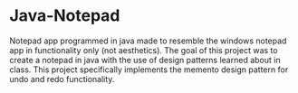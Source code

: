 # Java-Notepad
Notepad app programmed in java made to resemble the windows notepad app in functionality only (not aesthetics).
The goal of this project was to create a notepad in java with the use of design patterns learned about in class. This project specifically implements the memento design pattern for undo and redo functionality.

